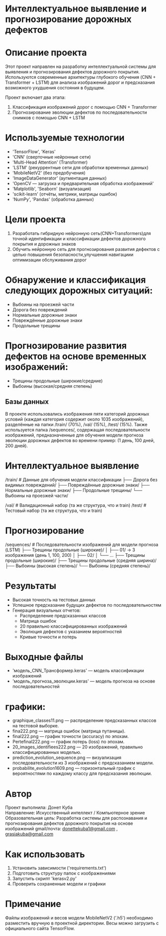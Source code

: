 # Интеллектуальное выявление и прогнозирование дорожных дефектов
# Описание проекта
Этот проект направлен на разработку интеллектуальной системы для выявления и прогнозирования дефектов дорожного покрытия. 
Используются современные архитектуры глубокого обучения (CNN + Transformer + LSTM) 
для анализа изображений дорог и предсказания возможного ухудшения состояния в будущем.

Проект включает два этапа:

1. Классификация изображений дорог с помощью CNN + Transformer
2. Прогнозирование эволюции дефектов по последовательности снимков с помощью CNN + LSTM

# Используемые технологии

- 'TensorFlow', 'Keras'
- 'CNN' (сверточные нейронные сети)
- 'Multi-Head Attention' (Transformer)
- 'LSTM' (рекуррентные сети для обработки временных данных)
- 'MobileNetV2' (без предобучения)
- 'ImageDataGenerator' (аугментация данных)
- 'OpenCV — загрузка и предварительная обработка изображений'
- 'Matplotlib', 'Seaborn' (визуализация)
- 'scikit-learn' (отчёты, метрики, матрицы ошибок)
- 'NumPy', 'Pandas' (обработка данных)

#  Цели проекта
1. Разработать гибридную нейронную сеть(CNN+Transformers)для точной идентификации и классификации дефектов дорожного покрытия и дорожных знаков
2. Обучить нейронную сеть для прогнозирования развития дефектов с целью повышения безопасности,улучшения навигациии оптимизации обслуживания дорог
# Обнаружение и классификация следующих дорожных ситуаций:
  - Выбоины на проезжей части
  - Дорога без повреждений
  - Нормальные дорожные знаки
  - Повреждённые дорожные знаки
  - Продольные трещины
  
# Прогнозирование развития дефектов на основе временных изображений:
  - Трещины продольные (широкие/средние)
  - Выбоины (высокая/средняя степень)
  
## Базы данных
В проекте использовались изображения пяти категорий дорожных условий (каждая категория содержит около 1035 изображений),
разделённые на папки /train/ (70%), /val/ (15%), /test/ (15%).
Также используется папка /sequences/, содержащая последовательности изображений, предназначенные 
для обучения модели прогноза эволюции дорожных дефектов во времени пример: (1 день, 100 дней, 200 дней).
# Интеллектуальное выявление
 /train/                              # Данные для обучения модели классификации
   ├── Дорога без видимых повреждений/
   ├── Повреждённые дорожные знаки/
   ├── Нормальные дорожные знаки/
   ├── Продольные трещины/
   └── Выбоины на проезжей части/

 /val/                                # Валидационный набор (та же структура, что и train)
 /test/                               # Тестовый набор (та же структура, что и train)
 
# Прогнозирование
 /sequences/                          # Последовательности изображений для модели прогноза (LSTM)
   ├── Трещины продольные (широкие)/
   │   ├── 01/ → 3 изображения (день 1, 100, 200)
   │   ├── 02/
   │   └── ...
   ├── Трещины продольные (широкие)/
   ├── Трещины продольные (средняя ширина)/
   ├── Выбоины (высокая степень)/
   └── Выбоины (средняя степень)/

# Результаты

- Высокая точность на тестовых данных
- Успешное предсказание будущих дефектов по последовательностям
- Генерация визуальных отчетов:
  - Распределение предсказанных классов
  - Матрица ошибок
  - 20 правильно классифицированных изображений
  - Эволюция дефектов с указанием вероятностей
  - Кривые точности и потерь

# Выходные файлы
- 'модель_CNN_Трансформер.keras' — модель классификации изображений
- 'модель_прогноза_эволюции.keras' — модель прогноза на основе последовательностей
# графики:
- graphique_classes11.png — распределение предсказанных классов на тестовой выборке.
- fina222.png — матрица ошибок (матрица путаницы).
- final222.png — график точности (accuracy) по эпохам.
- Pertefinal222.png — график потерь (loss) по эпохам.
- 20_images_identifiees222.png — 20 изображений, правильно классифицированных моделью.
- prediction_evolution_sequence.png — визуализация последовательности из 3 изображений с предсказанием модели.
- probabilite_evolution1609.png — горизонтальный график с вероятностями по каждому классу для предсказания эволюции.

# Автор
Проект выполнила: Донет Куба  
Направление: Искусственный интеллект / Компьютерное зрение  
Образовательная цель: Разработка системы для распознавания и прогнозирования дефектов дорожного покрытия на основе изображений
gmail/почта: donettekuba1@gmail.com , grasiakuba@gmail.com

#  Как использовать
1. Установить зависимости ('requirements.txt')
2. Подготовить структуру папок с изображениями
3. Запустить скрипт 'kerasv2.py' 
4. Проверить сохраненные модели и графики

#  Примечание
Файлы изображений и весов модели MobileNetV2 ('.h5') необходимо разместить вручную в проектной директории. Весы можно загрузить с официального сайта TensorFlow.


